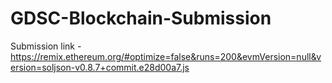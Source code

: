 # GDSC-Blockchain-Submission
Submission link - https://remix.ethereum.org/#optimize=false&runs=200&evmVersion=null&version=soljson-v0.8.7+commit.e28d00a7.js
